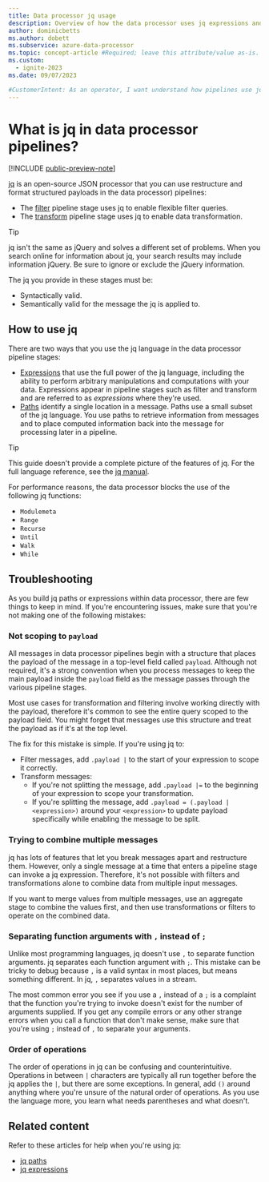```yaml
---
title: Data processor jq usage
description: Overview of how the data processor uses jq expressions and paths to configure pipeline stages.
author: dominicbetts
ms.author: dobett
ms.subservice: azure-data-processor
ms.topic: concept-article #Required; leave this attribute/value as-is.
ms.custom:
  - ignite-2023
ms.date: 09/07/2023

#CustomerIntent: As an operator, I want understand how pipelines use jq expressions so that I can configure pipeline stages.
---
```


# What is jq in data processor pipelines?

[!INCLUDE [public-preview-note](../includes/public-preview-note.md)]

[jq](https://jqlang.github.io/jq/) is an open-source JSON processor that you can use restructure and format structured payloads in the data processor) pipelines:

- The [filter](howto-configure-filter-stage.md) pipeline stage uses jq to enable flexible filter queries.
- The [transform](howto-configure-transform-stage.md) pipeline stage uses jq to enable data transformation.

> [!TIP]
> jq isn't the same as jQuery and solves a different set of problems. When you search online for information about jq, your search results may include information jQuery. Be sure to ignore or exclude the jQuery information.

The jq you provide in these stages must be:

- Syntactically valid.
- Semantically valid for the message the jq is applied to.

## How to use jq

There are two ways that you use the jq language in the data processor pipeline stages:

- [Expressions](concept-jq-expression.md) that use the full power of the jq language, including the ability to perform arbitrary manipulations and computations with your data. Expressions appear in pipeline stages such as filter and transform and are referred to as _expressions_ where they're used.
- [Paths](concept-jq-path.md) identify a single location in a message. Paths use a small subset of the jq language. You use paths to retrieve information from messages and to place computed information back into the message for processing later in a pipeline.

> [!TIP]
> This guide doesn't provide a complete picture of the features of jq. For the full language reference, see the [jq manual](https://jqlang.github.io/jq/manual/).

For performance reasons, the data processor blocks the use of the following jq functions:

- `Modulemeta`
- `Range`
- `Recurse`
- `Until`
- `Walk`
- `While`

## Troubleshooting

As you build jq paths or expressions within data processor, there are few things to keep in mind. If you're encountering issues, make sure that you're not making one of the following mistakes:

### Not scoping to `payload`

All messages in data processor pipelines begin with a structure that places the payload of the message in a top-level field called `payload`. Although not required, it's a strong convention when you process messages to keep the main payload inside the `payload` field as the message passes through the various pipeline stages.

Most use cases for transformation and filtering involve working directly with the payload, therefore it's common to see the entire query scoped to the payload field. You might forget that messages use this structure and treat the payload as if it's at the top level.

The fix for this mistake is simple. If you're using jq to:

- Filter messages, add `.payload |` to the start of your expression to scope it correctly.
- Transform messages:
  - If you're not splitting the message, add `.payload |=` to the beginning of your expression to scope your transformation.
  - If you're splitting the message, add `.payload = (.payload | <expression>)` around your `<expression>` to update payload specifically while enabling the message to be split.

### Trying to combine multiple messages

jq has lots of features that let you break messages apart and restructure them. However, only a single message at a time that enters a pipeline stage can invoke a jq expression. Therefore, it's not possible with filters and transformations alone to combine data from multiple input messages.

If you want to merge values from multiple messages, use an aggregate stage to combine the values first, and then use transformations or filters to operate on the combined data.

### Separating function arguments with `,` instead of `;`

Unlike most programming languages, jq doesn't use `,` to separate function arguments. jq separates each function argument with `;`. This mistake can be tricky to debug because `,` is a valid syntax in most places, but means something different. In jq, `,` separates values in a stream.

The most common error you see if you use a `,` instead of a `;` is a complaint that the function you're trying to invoke doesn't exist for the number of arguments supplied. If you get any compile errors or any other strange errors when you call a function that don't make sense, make sure that you're using `;` instead of `,` to separate your arguments.

### Order of operations

The order of operations in jq can be confusing and counterintuitive. Operations in between `|` characters are typically all run together before the jq applies the `|`, but there are some exceptions. In general, add `()` around anything where you're unsure of the natural order of operations. As you use the language more, you learn what needs parentheses and what doesn't.

## Related content

Refer to these articles for help when you're using jq:

- [jq paths](concept-jq-path.md)
- [jq expressions](concept-jq-expression.md)
